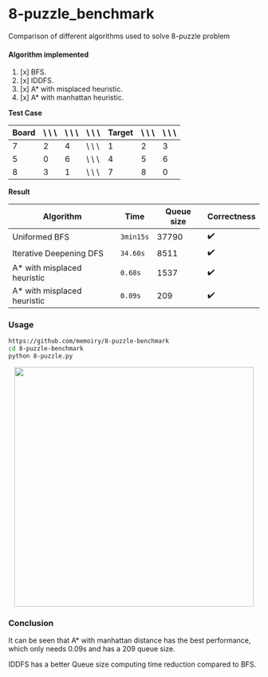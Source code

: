 # 8-puzzle_benchmark

Comparison of different algorithms used to solve 8-puzzle problem

#### Algorithm implemented

1. [x] BFS.
2. [x] IDDFS.
3. [x] A* with misplaced heuristic.
4. [x] A* with manhattan heuristic.

**Test Case**

|Board| \ \  \ | \ \ \ | \ \ \ | Target| \ \ \ | \ \ \ | 
| --- | --- | --- | --- | --- | --- | --- |
|7|2|4| \ \ \ |1|2|3|  
|5|0|6| \ \ \ |4|5|6|
|8|3|1| \ \ \ |7|8|0|

**Result**

|Algorithm|Time|Queue size|Correctness|
| --- | --- | --- | --- |
|Uniformed BFS|`3min15s`|37790|✔️|
|Iterative Deepening DFS|`34.60s`|8511|✔️|
|A* with misplaced heuristic|`0.68s`|1537|✔️|
|A* with misplaced heuristic|`0.09s`|209|✔️|


### Usage

```bash
https://github.com/memoiry/8-puzzle-benchmark
cd 8-puzzle-benchmark
python 8-puzzle.py
```

<p align="center"><img src="https://ooo.0o0.ooo//2017//03//21//58d12ac09ebd7.png" width="480"></p>

### Conclusion
It can be seen that A* with manhattan distance has the best performance, which only needs 0.09s and has a 209 queue size.

IDDFS has a better Queue size computing time reduction compared to BFS.


